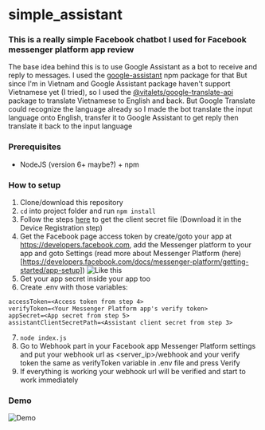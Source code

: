 # simple_assistant

### This is a really simple Facebook chatbot I used for Facebook messenger platform app review
The base idea behind this is to use Google Assistant as a bot to receive and reply to messages. I used the [google-assistant](https://www.npmjs.com/package/google-assistant) npm package for that
But since I'm in Vietnam and Google Assistant package haven't support Vietnamese yet (I tried), so I used the [@vitalets/google-translate-api](https://www.npmjs.com/package/@vitalets/google-translate-api) package to translate Vietnamese to English and back. But Google Translate could recognize the language already so I made the bot translate the input language onto English, transfer it to Google Assistant to get reply then translate it back to the input language

### Prerequisites
- NodeJS (version 6+ maybe?) + npm

### How to setup
1. Clone/download this repository
2. `cd` into project folder and run `npm install`
3. Follow the steps [here](https://developers.google.com/assistant/sdk/guides/service/python/embed/config-dev-project-and-account) to get the client secret file (Download it in the Device Registration step)
4. Get the Facebook page access token by create/goto your app at https://developers.facebook.com, add the Messenger platform to your app and goto Settings (read more about Messenger Platform (here)[https://developers.facebook.com/docs/messenger-platform/getting-started/app-setup])
![Like this](https://i.imgur.com/iUjsdrq.png)
5. Get your app secret inside your app too
6. Create .env with those variables:
```
accessToken=<Access token from step 4>
verifyToken=<Your Messenger Platform app's verify token>
appSecret=<App secret from step 5>
assistantClientSecretPath=<Assistant client secret from step 3>
```
7. `node index.js`
8. Go to Webhook part in your Facebook app Messenger Platform settings and put your webhook url as <server_ip>/webhook and your verify token the same as verifyToken variable in .env file and press Verify
9. If everything is working your webhook url will be verified and start to work immediately

### Demo
![Demo](https://i.imgur.com/m4r4Wab.png)
